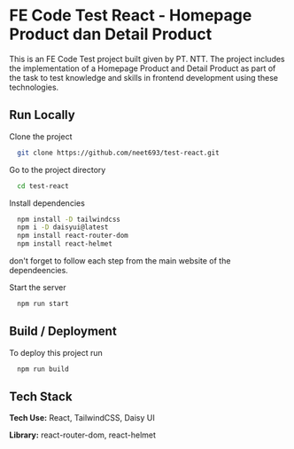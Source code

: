 
# FE Code Test React - Homepage Product dan Detail Product

This is an FE Code Test project built given by PT. NTT. The project includes the implementation of a Homepage Product and Detail Product as part of the task to test knowledge and skills in frontend development using these technologies.


## Run Locally

Clone the project

```bash
  git clone https://github.com/neet693/test-react.git
```

Go to the project directory

```bash
  cd test-react
```

Install dependencies

```bash
  npm install -D tailwindcss
  npm i -D daisyui@latest
  npm install react-router-dom
  npm install react-helmet 
```
don't forget to follow each step from the main website of the dependeencies.

Start the server

```bash
  npm run start
```


## Build / Deployment

To deploy this project run

```bash
  npm run build
```


## Tech Stack

**Tech Use:** React, TailwindCSS, Daisy UI

**Library:** react-router-dom, react-helmet 

